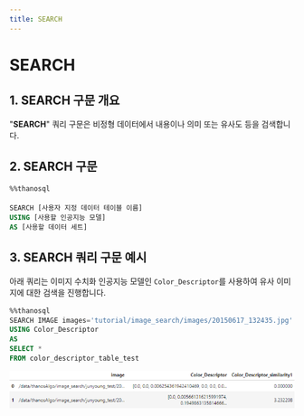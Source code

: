 ```yaml
---
title: SEARCH
---
```


# __SEARCH__

## __1. SEARCH 구문 개요__
"__SEARCH__" 쿼리 구문은 비정형 데이터에서 내용이나 의미 또는 유사도 등을 검색합니다.

## __2. SEARCH 구문__

```sql
%%thanosql

SEARCH [사용자 지정 데이터 테이블 이름]
USING [사용할 인공지능 모델]
AS [사용할 데이터 세트]
```

## __3. SEARCH 쿼리 구문 예시__

아래 쿼리는 이미지 수치화 인공지능 모델인 `Color_Descriptor`를 사용하여 유사 이미지에 대한 검색을 진행합니다. 

```sql
%%thanosql
SEARCH IMAGE images='tutorial/image_search/images/20150617_132435.jpg' 
USING Color_Descriptor 
AS 
SELECT * 
FROM color_descriptor_table_test
```
[![IMAGE](/img/thanosql_syntax/query/SEARCH/SEARCH_img1.png)](/img/thanosql_syntax/query/SEARCH/SEARCH_img1.png)
